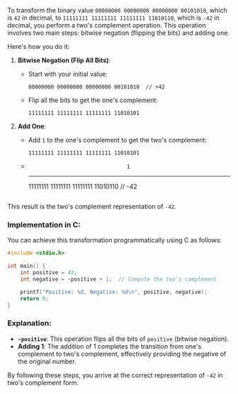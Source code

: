 To transform the binary value `00000000 00000000 00000000 00101010`, which is `42` in decimal, to `11111111 11111111 11111111 11010110`, which is `-42` in decimal, you perform a two's complement operation. This operation involves two main steps: bitwise negation (flipping the bits) and adding one.

Here's how you do it:

1. **Bitwise Negation (Flip All Bits)**:
   - Start with your initial value: 
     ```
     00000000 00000000 00000000 00101010  // +42
     ```
   - Flip all the bits to get the one's complement:
     ```
     11111111 11111111 11111111 11010101
     ```

2. **Add One**:
   - Add `1` to the one's complement to get the two's complement:
     ```
     11111111 11111111 11111111 11010101
   +                                    1
     -----------------------------------
     11111111 11111111 11111111 11010110  // -42
     ```

This result is the two's complement representation of `-42`.

### Implementation in C:

You can achieve this transformation programmatically using C as follows:

```c
#include <stdio.h>

int main() {
    int positive = 42;
    int negative = ~positive + 1;  // Compute the two's complement

    printf("Positive: %d, Negative: %d\n", positive, negative);
    return 0;
}
```

### Explanation:
- **`~positive`**: This operation flips all the bits of `positive` (bitwise negation).
- **Adding 1**: The addition of 1 completes the transition from one's complement to two's complement, effectively providing the negative of the original number.

By following these steps, you arrive at the correct representation of `-42` in two's complement form.   